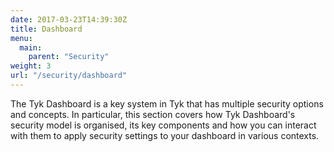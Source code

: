 ```yaml
---
date: 2017-03-23T14:39:30Z
title: Dashboard
menu:
  main:
    parent: "Security"
weight: 3
url: "/security/dashboard"
---
```


The Tyk Dashboard is a key system in Tyk that has multiple security options and concepts. In particular, this section covers how Tyk Dashboard's security model is organised, its key components and how you can interact with them to apply security settings to your dashboard in various contexts.